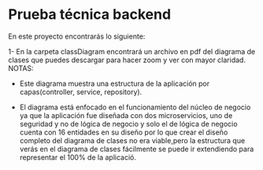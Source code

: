 # Prueba técnica backend

En este proyecto encontrarás lo siguiente:

1- En la carpeta classDiagram encontrará un archivo en pdf del diagrama de clases que puedes descargar para hacer zoom y ver con mayor claridad.
NOTAS:
* Este diagrama muestra una estructura de la aplicación por capas(controller, service, repository).

* El diagrama está enfocado en el funcionamiento del núcleo de negocio ya que la aplicación fue diseñada con dos microservicios, uno de seguridad y no de lógica de negocio y solo el de lógica de negocio cuenta con 16 entidades en su diseño por lo que crear el diseño completo del diagrama de clases no era viable,pero la estructura que verás en el diagrama de clases fácilmente se puede ir extendiendo para representar el 100% de la aplicació.
